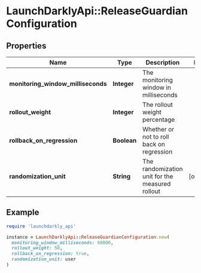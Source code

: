 # LaunchDarklyApi::ReleaseGuardianConfiguration

## Properties

| Name | Type | Description | Notes |
| ---- | ---- | ----------- | ----- |
| **monitoring_window_milliseconds** | **Integer** | The monitoring window in milliseconds |  |
| **rollout_weight** | **Integer** | The rollout weight percentage |  |
| **rollback_on_regression** | **Boolean** | Whether or not to roll back on regression |  |
| **randomization_unit** | **String** | The randomization unit for the measured rollout | [optional] |

## Example

```ruby
require 'launchdarkly_api'

instance = LaunchDarklyApi::ReleaseGuardianConfiguration.new(
  monitoring_window_milliseconds: 60000,
  rollout_weight: 50,
  rollback_on_regression: true,
  randomization_unit: user
)
```

